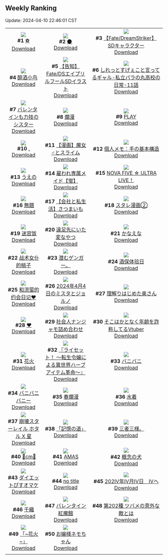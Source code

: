 ## Weekly Ranking
Update: 2024-04-10 22:46:01 CST

|      |      |      |
| :----: | :----: | :----: |
| ![](https://i.pixiv.re/c/240x480/img-master/img/2024/04/04/00/09/10/117524054_p0_master1200.jpg)<br>**#1** [⚽](https://www.pixiv.net/artworks/117524054)<br>[Download](https://i.pixiv.re/img-original/img/2024/04/04/00/09/10/117524054_p0.png) | ![](https://i.pixiv.re/c/240x480/img-master/img/2024/04/04/00/41/04/117525148_p0_master1200.jpg)<br>**#2** [🌑](https://www.pixiv.net/artworks/117525148)<br>[Download](https://i.pixiv.re/img-original/img/2024/04/04/00/41/04/117525148_p0.jpg) | ![](https://i.pixiv.re/c/240x480/img-master/img/2024/04/03/00/00/04/117494992_p0_master1200.jpg)<br>**#3** [【Fate/DreamStriker】 SDキャラクター](https://www.pixiv.net/artworks/117494992)<br>[Download](https://i.pixiv.re/img-original/img/2024/04/03/00/00/04/117494992_p0.png) |
| ![](https://i.pixiv.re/c/240x480/img-master/img/2024/04/03/00/41/21/117496544_p0_master1200.jpg)<br>**#4** [醉酒小鸟](https://www.pixiv.net/artworks/117496544)<br>[Download](https://i.pixiv.re/img-original/img/2024/04/03/00/41/21/117496544_p0.jpg) | ![](https://i.pixiv.re/c/240x480/img-master/img/2024/04/04/18/49/17/117542520_p0_master1200.jpg)<br>**#5** [【告知】Fate/DSエイプリルフールSDイラスト](https://www.pixiv.net/artworks/117542520)<br>[Download](https://i.pixiv.re/img-original/img/2024/04/04/18/49/17/117542520_p0.png) | ![](https://i.pixiv.re/c/240x480/img-master/img/2024/04/04/00/05/54/117523906_p0_master1200.jpg)<br>**#6** [しれっとすげぇこと言ってるギャル-私立パラの丸高校の日常-11話](https://www.pixiv.net/artworks/117523906)<br>[Download](https://i.pixiv.re/img-original/img/2024/04/04/00/05/54/117523906_p0.jpg) |
| ![](https://i.pixiv.re/c/240x480/img-master/img/2024/04/04/19/49/47/117544031_p0_master1200.jpg)<br>**#7** [バレンタインも力技のシスター](https://www.pixiv.net/artworks/117544031)<br>[Download](https://i.pixiv.re/img-original/img/2024/04/04/19/49/47/117544031_p0.jpg) | ![](https://i.pixiv.re/c/240x480/img-master/img/2024/04/03/00/00/27/117495111_p0_master1200.jpg)<br>**#8** [爛漫](https://www.pixiv.net/artworks/117495111)<br>[Download](https://i.pixiv.re/img-original/img/2024/04/03/00/00/27/117495111_p0.png) | ![](https://i.pixiv.re/c/240x480/img-master/img/2024/04/05/00/00/04/117552206_p0_master1200.jpg)<br>**#9** [PLAY](https://www.pixiv.net/artworks/117552206)<br>[Download](https://i.pixiv.re/img-original/img/2024/04/05/00/00/04/117552206_p0.png) |
| ![](https://i.pixiv.re/c/240x480/img-master/img/2024/04/04/18/44/05/117542401_p0_master1200.jpg)<br>**#10** [.](https://www.pixiv.net/artworks/117542401)<br>[Download](https://i.pixiv.re/img-original/img/2024/04/04/18/44/05/117542401_p0.jpg) | ![](https://i.pixiv.re/c/240x480/img-master/img/2024/04/05/00/08/35/117552809_p0_master1200.jpg)<br>**#11** [【漫画】魔女♂とスライム](https://www.pixiv.net/artworks/117552809)<br>[Download](https://i.pixiv.re/img-original/img/2024/04/05/00/08/35/117552809_p0.jpg) | ![](https://i.pixiv.re/c/240x480/img-master/img/2024/04/04/06/00/09/117530130_p0_master1200.jpg)<br>**#12** [個人メモ：手の基本構造](https://www.pixiv.net/artworks/117530130)<br>[Download](https://i.pixiv.re/img-original/img/2024/04/04/06/00/09/117530130_p0.jpg) |
| ![](https://i.pixiv.re/c/240x480/img-master/img/2024/04/05/07/30/01/117559756_p0_master1200.jpg)<br>**#13** [うえの](https://www.pixiv.net/artworks/117559756)<br>[Download](https://i.pixiv.re/img-original/img/2024/04/05/07/30/01/117559756_p0.jpg) | ![](https://i.pixiv.re/c/240x480/img-master/img/2024/04/05/00/00/20/117552312_p0_master1200.jpg)<br>**#14** [雇われ専属メイド【蛍】](https://www.pixiv.net/artworks/117552312)<br>[Download](https://i.pixiv.re/img-original/img/2024/04/05/00/00/20/117552312_p0.jpg) | ![](https://i.pixiv.re/c/240x480/img-master/img/2024/04/03/00/53/00/117496851_p0_master1200.jpg)<br>**#15** [NOVA FIVE ☆ ULTRA LIVE！](https://www.pixiv.net/artworks/117496851)<br>[Download](https://i.pixiv.re/img-original/img/2024/04/03/00/53/00/117496851_p0.png) |
| ![](https://i.pixiv.re/c/240x480/img-master/img/2024/04/04/22/44/18/117549661_p0_master1200.jpg)<br>**#16** [無題](https://www.pixiv.net/artworks/117549661)<br>[Download](https://i.pixiv.re/img-original/img/2024/04/04/22/44/18/117549661_p0.png) | ![](https://i.pixiv.re/c/240x480/img-master/img/2024/04/05/12/00/09/117563365_p0_master1200.jpg)<br>**#17** [【会社と私生活】さつまいも](https://www.pixiv.net/artworks/117563365)<br>[Download](https://i.pixiv.re/img-original/img/2024/04/05/12/00/09/117563365_p0.jpg) | ![](https://i.pixiv.re/c/240x480/img-master/img/2024/04/04/19/07/11/117543021_p0_master1200.jpg)<br>**#18** [スタレ漫画②](https://www.pixiv.net/artworks/117543021)<br>[Download](https://i.pixiv.re/img-original/img/2024/04/04/19/07/11/117543021_p0.jpg) |
| ![](https://i.pixiv.re/c/240x480/img-master/img/2024/04/03/11/12/17/117505125_p0_master1200.jpg)<br>**#19** [迷宫饭](https://www.pixiv.net/artworks/117505125)<br>[Download](https://i.pixiv.re/img-original/img/2024/04/03/11/12/17/117505125_p0.png) | ![](https://i.pixiv.re/c/240x480/img-master/img/2024/04/05/20/24/34/117573805_p0_master1200.jpg)<br>**#20** [遠足先にいた変なやつ](https://www.pixiv.net/artworks/117573805)<br>[Download](https://i.pixiv.re/img-original/img/2024/04/05/20/24/34/117573805_p0.jpg) | ![](https://i.pixiv.re/c/240x480/img-master/img/2024/04/04/04/47/16/117529397_p0_master1200.jpg)<br>**#21** [かなえな](https://www.pixiv.net/artworks/117529397)<br>[Download](https://i.pixiv.re/img-original/img/2024/04/04/04/47/16/117529397_p0.png) |
| ![](https://i.pixiv.re/c/240x480/img-master/img/2024/04/04/14/11/51/117537163_p0_master1200.jpg)<br>**#22** [战术女仆的稿子](https://www.pixiv.net/artworks/117537163)<br>[Download](https://i.pixiv.re/img-original/img/2024/04/04/14/11/51/117537163_p0.jpg) | ![](https://i.pixiv.re/c/240x480/img-master/img/2024/04/04/13/55/11/117534056_p0_master1200.jpg)<br>**#23** [潜むゲンガー。](https://www.pixiv.net/artworks/117534056)<br>[Download](https://i.pixiv.re/img-original/img/2024/04/04/13/55/11/117534056_p0.jpg) | ![](https://i.pixiv.re/c/240x480/img-master/img/2024/04/05/14/18/42/117565712_p0_master1200.jpg)<br>**#24** [酒保体验日](https://www.pixiv.net/artworks/117565712)<br>[Download](https://i.pixiv.re/img-original/img/2024/04/05/14/18/42/117565712_p0.jpg) |
| ![](https://i.pixiv.re/c/240x480/img-master/img/2024/04/03/23/05/31/117521539_p0_master1200.jpg)<br>**#25** [和流萤的约会日记♥](https://www.pixiv.net/artworks/117521539)<br>[Download](https://i.pixiv.re/img-original/img/2024/04/03/23/05/31/117521539_p0.jpg) | ![](https://i.pixiv.re/c/240x480/img-master/img/2024/04/04/00/18/27/117524431_p0_master1200.jpg)<br>**#26** [2024年4月4日のミスタとジョルノ](https://www.pixiv.net/artworks/117524431)<br>[Download](https://i.pixiv.re/img-original/img/2024/04/04/00/18/27/117524431_p0.jpg) | ![](https://i.pixiv.re/c/240x480/img-master/img/2024/04/04/00/04/03/117523814_p0_master1200.jpg)<br>**#27** [理解りはじめた奥さん](https://www.pixiv.net/artworks/117523814)<br>[Download](https://i.pixiv.re/img-original/img/2024/04/04/00/04/03/117523814_p0.jpg) |
| ![](https://i.pixiv.re/c/240x480/img-master/img/2024/04/04/00/00/27/117523481_p0_master1200.jpg)<br>**#28** [❤](https://www.pixiv.net/artworks/117523481)<br>[Download](https://i.pixiv.re/img-original/img/2024/04/04/00/00/27/117523481_p0.jpg) | ![](https://i.pixiv.re/c/240x480/img-master/img/2024/04/03/18/44/57/117513428_p0_master1200.jpg)<br>**#29** [社会人ナンジャモ詰め合わせ](https://www.pixiv.net/artworks/117513428)<br>[Download](https://i.pixiv.re/img-original/img/2024/04/03/18/44/57/117513428_p0.jpg) | ![](https://i.pixiv.re/c/240x480/img-master/img/2024/04/04/21/00/15/117546196_p0_master1200.jpg)<br>**#30** [そこはかとなく年齢を詐称してるVtuber](https://www.pixiv.net/artworks/117546196)<br>[Download](https://i.pixiv.re/img-original/img/2024/04/04/21/00/15/117546196_p0.png) |
| ![](https://i.pixiv.re/c/240x480/img-master/img/2024/04/04/00/00/17/117523452_p0_master1200.jpg)<br>**#31** [花火](https://www.pixiv.net/artworks/117523452)<br>[Download](https://i.pixiv.re/img-original/img/2024/04/04/00/00/17/117523452_p0.jpg) | ![](https://i.pixiv.re/c/240x480/img-master/img/2024/04/04/00/06/03/117523914_p0_master1200.jpg)<br>**#32** [『ライセット！ ～転生令嬢による異世界ハーブアイテム革命～』](https://www.pixiv.net/artworks/117523914)<br>[Download](https://i.pixiv.re/img-original/img/2024/04/04/00/06/03/117523914_p0.jpg) | ![](https://i.pixiv.re/c/240x480/img-master/img/2024/04/03/00/00/04/117494996_p0_master1200.jpg)<br>**#33** [バニバニ](https://www.pixiv.net/artworks/117494996)<br>[Download](https://i.pixiv.re/img-original/img/2024/04/03/00/00/04/117494996_p0.jpg) |
| ![](https://i.pixiv.re/c/240x480/img-master/img/2024/04/04/00/00/01/117523385_p0_master1200.jpg)<br>**#34** [バニバニバニー](https://www.pixiv.net/artworks/117523385)<br>[Download](https://i.pixiv.re/img-original/img/2024/04/04/00/00/01/117523385_p0.jpg) | ![](https://i.pixiv.re/c/240x480/img-master/img/2024/04/04/20/22/18/117545000_p0_master1200.jpg)<br>**#35** [春爛漫](https://www.pixiv.net/artworks/117545000)<br>[Download](https://i.pixiv.re/img-original/img/2024/04/04/20/22/18/117545000_p0.jpg) | ![](https://i.pixiv.re/c/240x480/img-master/img/2024/04/03/19/54/50/117515243_p0_master1200.jpg)<br>**#36** [水着](https://www.pixiv.net/artworks/117515243)<br>[Download](https://i.pixiv.re/img-original/img/2024/04/03/19/54/50/117515243_p0.png) |
| ![](https://i.pixiv.re/c/240x480/img-master/img/2024/04/03/23/44/12/117522831_p0_master1200.jpg)<br>**#37** [崩壊スターレイル  ホタル X 星](https://www.pixiv.net/artworks/117522831)<br>[Download](https://i.pixiv.re/img-original/img/2024/04/03/23/44/12/117522831_p0.jpg) | ![](https://i.pixiv.re/c/240x480/img-master/img/2024/04/04/00/00/20/117523459_p0_master1200.jpg)<br>**#38** [「記憶の道」](https://www.pixiv.net/artworks/117523459)<br>[Download](https://i.pixiv.re/img-original/img/2024/04/04/00/00/20/117523459_p0.jpg) | ![](https://i.pixiv.re/c/240x480/img-master/img/2024/04/03/06/26/00/117501454_p0_master1200.jpg)<br>**#39** [三者三様。](https://www.pixiv.net/artworks/117501454)<br>[Download](https://i.pixiv.re/img-original/img/2024/04/03/06/26/00/117501454_p0.jpg) |
| ![](https://i.pixiv.re/c/240x480/img-master/img/2024/04/04/20/49/19/117545815_p0_master1200.jpg)<br>**#40** [🔔cm🔔](https://www.pixiv.net/artworks/117545815)<br>[Download](https://i.pixiv.re/img-original/img/2024/04/04/20/49/19/117545815_p0.png) | ![](https://i.pixiv.re/c/240x480/img-master/img/2024/04/03/00/00/25/117495096_p0_master1200.jpg)<br>**#41** [AMAS](https://www.pixiv.net/artworks/117495096)<br>[Download](https://i.pixiv.re/img-original/img/2024/04/03/00/00/25/117495096_p0.jpg) | ![](https://i.pixiv.re/c/240x480/img-master/img/2024/04/04/00/44/05/117525219_p0_master1200.jpg)<br>**#42** [概念の犬](https://www.pixiv.net/artworks/117525219)<br>[Download](https://i.pixiv.re/img-original/img/2024/04/04/00/44/05/117525219_p0.png) |
| ![](https://i.pixiv.re/c/240x480/img-master/img/2024/04/04/12/04/06/117535145_p0_master1200.jpg)<br>**#43** [ダイエットぴすオマケ](https://www.pixiv.net/artworks/117535145)<br>[Download](https://i.pixiv.re/img-original/img/2024/04/04/12/04/06/117535145_p0.png) | ![](https://i.pixiv.re/c/240x480/img-master/img/2024/04/04/10/10/10/117533512_p0_master1200.jpg)<br>**#44** [no title](https://www.pixiv.net/artworks/117533512)<br>[Download](https://i.pixiv.re/img-original/img/2024/04/04/10/10/10/117533512_p0.jpg) | ![](https://i.pixiv.re/c/240x480/img-master/img/2024/04/04/04/44/06/117529357_p0_master1200.jpg)<br>**#45** [202Ⅳ年Ⅳ月Ⅳ日　Ⅳへ](https://www.pixiv.net/artworks/117529357)<br>[Download](https://i.pixiv.re/img-original/img/2024/04/04/04/44/06/117529357_p0.png) |
| ![](https://i.pixiv.re/c/240x480/img-master/img/2024/04/03/00/00/21/117495079_p0_master1200.jpg)<br>**#46** [千織](https://www.pixiv.net/artworks/117495079)<br>[Download](https://i.pixiv.re/img-original/img/2024/04/03/00/00/21/117495079_p0.jpg) | ![](https://i.pixiv.re/c/240x480/img-master/img/2024/04/03/19/15/07/117514243_p0_master1200.jpg)<br>**#47** [バレンタイン紅魔館](https://www.pixiv.net/artworks/117514243)<br>[Download](https://i.pixiv.re/img-original/img/2024/04/03/19/15/07/117514243_p0.jpg) | ![](https://i.pixiv.re/c/240x480/img-master/img/2024/04/04/18/19/32/117540784_p0_master1200.jpg)<br>**#48** [第202種 ツバメの意外な敵とは](https://www.pixiv.net/artworks/117540784)<br>[Download](https://i.pixiv.re/img-original/img/2024/04/04/18/19/32/117540784_p0.jpg) |
| ![](https://i.pixiv.re/c/240x480/img-master/img/2024/04/04/19/54/23/117544138_p0_master1200.jpg)<br>**#49** [「~花火~」](https://www.pixiv.net/artworks/117544138)<br>[Download](https://i.pixiv.re/img-original/img/2024/04/04/19/54/23/117544138_p0.jpg) | ![](https://i.pixiv.re/c/240x480/img-master/img/2024/04/05/00/16/57/117553092_p0_master1200.jpg)<br>**#50** [お嬢様ネモちゃん](https://www.pixiv.net/artworks/117553092)<br>[Download](https://i.pixiv.re/img-original/img/2024/04/05/00/16/57/117553092_p0.jpg) |
|      |
